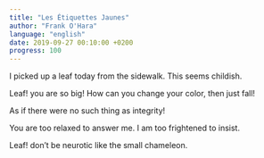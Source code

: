 ```yaml
---
title: "Les Étiquettes Jaunes"
author: "Frank O'Hara"
language: "english"
date: 2019-09-27 00:10:00 +0200
progress: 100
---
```

I picked up a leaf
today from the sidewalk.
This seems childish.

Leaf! you are so big!
How can you change your
color, then just fall!

As if there were no
such thing as integrity!

You are too relaxed
to answer me. I am too
frightened to insist.

Leaf! don’t be neurotic
like the small chameleon.
